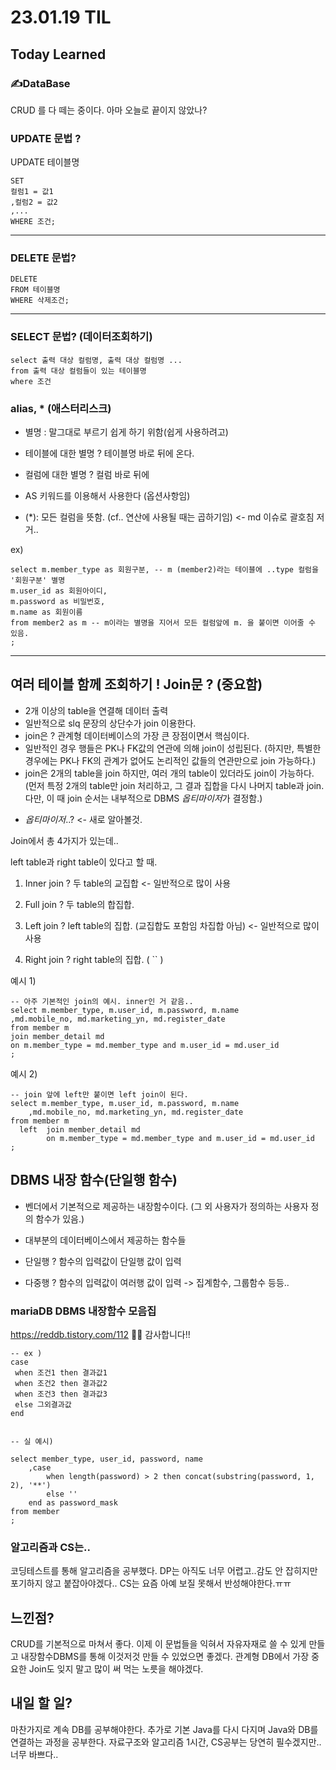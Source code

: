 # 23.01.19 TIL
## Today Learned
### ✍️DataBase

CRUD 를 다 떼는 중이다. 아마 오늘로 끝이지 않았나?

### UPDATE 문법 ?

UPDATE 테이블명
```mysql
SET
컬럼1 = 값1
,컬럼2 = 값2
,...
WHERE 조건;
```
***

### DELETE 문법?
```mysql
DELETE
FROM 테이블명
WHERE 삭제조건;
```

***

### SELECT 문법? (데이터조회하기)

```mysql
select 출력 대상 컬럼명, 출력 대상 컬럼명 ...
from 출력 대상 컬럼들이 있는 테이블명
where 조건
```

### alias, * (애스터리스크)

- 별명 : 말그대로 부르기 쉽게 하기 위함(쉽게 사용하려고)
- 테이블에 대한 별명 ? 테이블명 바로 뒤에 온다.
- 컬럼에 대한 별명 ? 컬럼 바로 뒤에
- AS 키워드를 이용해서 사용한다 (옵션사항임)

- (*): 모든 컬럼을 뜻함. (cf.. 연산에 사용될 때는 곱하기임) <- md 이슈로 괄호침 저거..

ex)
```mysql
select m.member_type as 회원구분, -- m (member2)라는 테이블에 ..type 컬럼을 '회원구분' 별명
m.user_id as 회원아이디,
m.password as 비밀번호,
m.name as 회원이름
from member2 as m -- m이라는 별명을 지어서 모든 컬럼앞에 m. 을 붙이면 이어줄 수 있음.
;
```

***
## 여러 테이블 함께 조회하기 ! Join문 ? (중요함)

- 2개 이상의 table을 연결해 데이터 출력
- 일반적으로 slq 문장의 상단수가 join 이용한다.
- join은 ? 관계형 데이터베이스의 가장 큰 장점이면서 핵심이다.
- 일반적인 경우 행들은 PK나 FK값의 연관에 의해 join이 성립된다.
  (하지만, 특별한 경우에는 PK나 FK의 관계가 없어도 논리적인 값들의 연관만으로 join 가능하다.)
- join은 2개의 table을 join 하지만, 여러 개의 table이 있더라도 join이 가능하다.
  (먼저 특정 2개의 table만 join 처리하고, 그 결과 집합을 다시 나머지 table과 join.
  다만, 이 때 join 순서는 내부적으로 DBMS *옵티마이저*가 결정함.)

* _옵티마이저_..? <- 새로 알아볼것.

Join에서 총 4가지가 있는데..

left table과 right table이 있다고 할 때.

1. Inner join ? 두 table의 교집합  <- 일반적으로 많이 사용

2. Full join ? 두 table의 합집합.

3. Left join ? left table의 집합. (교집합도 포함임 차집합 아님) <- 일반적으로 많이 사용

4. Right join ? right table의 집합. ( `` )

예시 1)

```mysql
-- 아주 기본적인 join의 예시. inner인 거 같음..
select m.member_type, m.user_id, m.password, m.name
,md.mobile_no, md.marketing_yn, md.register_date
from member m
join member_detail md
on m.member_type = md.member_type and m.user_id = md.user_id
;
```

예시 2)

```mysql
-- join 앞에 left만 붙이면 left join이 된다.
select m.member_type, m.user_id, m.password, m.name
    ,md.mobile_no, md.marketing_yn, md.register_date
from member m
  left  join member_detail md
        on m.member_type = md.member_type and m.user_id = md.user_id
;
```

## DBMS 내장 함수(단일행 함수)

- 벤더에서 기본적으로 제공하는 내장함수이다. (그 외 사용자가 정의하는 사용자 정의 함수가 있음.)

- 대부분의 데이터베이스에서 제공하는 함수들

- 단일행 ? 함수의 입력값이 단일행 값이 입력
- 다중행 ? 함수의 입력값이 여러행 값이 입력 -> 집계함수, 그룹함수 등등..

### mariaDB DBMS 내장함수 모음집

https://reddb.tistory.com/112 🙇‍♂️ 감사합니다!!

```mysql
-- ex ) 
case
 when 조건1 then 결과값1
 when 조건2 then 결과값2
 when 조건3 then 결과값3
 else 그외결과값
end


-- 실 예시)

select member_type, user_id, password, name
    ,case
        when length(password) > 2 then concat(substring(password, 1, 2), '**')
        else ''
    end as password_mask
from member
;
```
### 알고리즘과 CS는..

코딩테스트를 통해 알고리즘을 공부했다. DP는 아직도 너무 어렵고..감도 안 잡히지만 포기하지 않고 
붙잡아야겠다.. CS는 요즘 아예 보질 못해서 반성해야한다.ㅠㅠ

## 느낀점?

CRUD를 기본적으로 마쳐서 좋다. 이제 이 문법들을 익혀서 자유자재로 쓸 수 있게 만들고
내장함수DBMS를 통해 이것저것 만들 수 있었으면 좋겠다. 관계형 DB에서 가장 중요한 Join도
잊지 말고 많이 써 먹는 노릇을 해야겠다.

## 내일 할 일?

마찬가지로 계속 DB를 공부해야한다. 추가로 기본 Java를 다시 다지며 Java와 DB를 연결하는 과정을
공부한다. 자료구조와 알고리즘 1시간, CS공부는 당연히 필수겠지만.. 너무 바쁘다..
